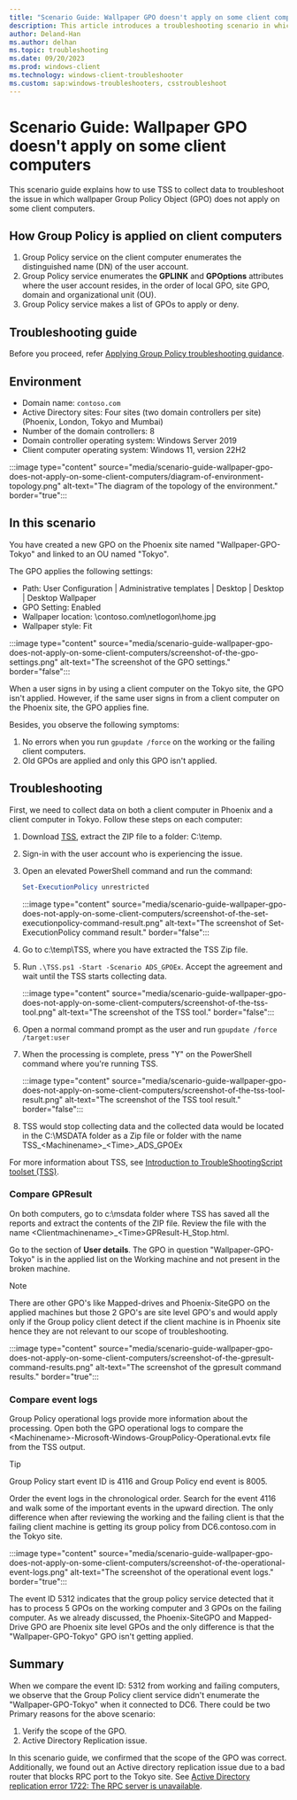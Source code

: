 ```yaml
---
title: "Scenario Guide: Wallpaper GPO doesn't apply on some client computers"
description: This article introduces a troubleshooting scenario in which Wallpaper GPO doesn't apply on some client computers.
author: Deland-Han
ms.author: delhan
ms.topic: troubleshooting
ms.date: 09/20/2023
ms.prod: windows-client
ms.technology: windows-client-troubleshooter
ms.custom: sap:windows-troubleshooters, csstroubleshoot
---
```

# Scenario Guide: Wallpaper GPO doesn't apply on some client computers

This scenario guide explains how to use TSS to collect data to troubleshoot the issue in which wallpaper Group Policy Object (GPO) does not apply on some client computers.

## How Group Policy is applied on client computers

1. Group Policy service on the client computer enumerates the distinguished name (DN) of the user account.
2. Group Policy service enumerates the **GPLINK** and **GPOptions** attributes where the user account resides, in the order of local GPO, site GPO, domain and organizational unit (OU).
3. Group Policy service makes a list of GPOs to apply or deny.

## Troubleshooting guide

Before you proceed, refer [Applying Group Policy troubleshooting guidance](../../windows-server/group-policy/applying-group-policy-troubleshooting-guidance.md).

## Environment

- Domain name: `contoso.com`
- Active Directory sites: Four sites (two domain controllers per site) (Phoenix, London, Tokyo and Mumbai)
- Number of the domain controllers: 8
- Domain controller operating system: Windows Server 2019
- Client computer operating system: Windows 11, version 22H2

:::image type="content" source="media/scenario-guide-wallpaper-gpo-does-not-apply-on-some-client-computers/diagram-of-environment-topology.png" alt-text="The diagram of the topology of the environment." border="true":::

## In this scenario

You have created a new GPO on the Phoenix site named "Wallpaper-GPO-Tokyo" and linked to an OU named "Tokyo".

The GPO applies the following settings:

- Path: User Configuration | Administrative templates | Desktop | Desktop | Desktop Wallpaper
- GPO Setting: Enabled
- Wallpaper location: \contoso.com\netlogon\home.jpg
- Wallpaper style: Fit

:::image type="content" source="media/scenario-guide-wallpaper-gpo-does-not-apply-on-some-client-computers/screenshot-of-the-gpo-settings.png" alt-text="The screenshot of the GPO settings." border="false":::

When a user signs in by using a client computer on the Tokyo site, the GPO isn't applied. However, if the same user signs in from a client computer on the Phoenix site, the GPO applies fine.

Besides, you observe the following symptoms:

1. No errors when you run `gpupdate /force` on the working or the failing client computers.
2. Old GPOs are applied and only this GPO isn't applied.

## Troubleshooting

First, we need to collect data on both a client computer in Phoenix and a client computer in Tokyo. Follow these steps on each computer:

1. Download [TSS](https://aka.ms/gettss), extract the ZIP file to a folder: C:\temp.
2. Sign-in with the user account who is experiencing the issue.
3. Open an elevated PowerShell command and run the command:

   ```powershell
   Set-ExecutionPolicy unrestricted
   ```

   :::image type="content" source="media/scenario-guide-wallpaper-gpo-does-not-apply-on-some-client-computers/screenshot-of-the-set-executionpolicy-command-result.png" alt-text="The screenshot of Set-ExecutionPolicy command result." border="false":::

4. Go to c:\temp\TSS, where you have extracted the TSS Zip file.
5. Run `.\TSS.ps1 -Start -Scenario ADS_GPOEx`. Accept the agreement and wait until the TSS starts collecting data.

   :::image type="content" source="media/scenario-guide-wallpaper-gpo-does-not-apply-on-some-client-computers/screenshot-of-the-tss-tool.png" alt-text="The screenshot of the TSS tool." border="false":::

6. Open a normal command prompt as the user and run `gpupdate /force /target:user`
7. When the processing is complete, press "Y" on the PowerShell command where you're running TSS.

   :::image type="content" source="media/scenario-guide-wallpaper-gpo-does-not-apply-on-some-client-computers/screenshot-of-the-tss-tool-result.png" alt-text="The screenshot of the TSS tool result." border="false":::

8. TSS would stop collecting data and the collected data would be located in the C:\MSDATA folder as a Zip file or folder with the name TSS_\<Machinename\>_\<Time\>_ADS_GPOEx

For more information about TSS, see [Introduction to TroubleShootingScript toolset (TSS)](introduction-to-troubleshootingscript-toolset-tss.md).

### Compare GPResult

On both computers, go to c:\msdata folder where TSS has saved all the reports and extract the contents of the ZIP file. Review the file with the name \<Clientmachinename\>_\<Time\>GPResult-H_Stop.html.

Go to the section of **User details**. The GPO in question "Wallpaper-GPO-Tokyo" is in the applied list on the Working machine and not present in the broken machine.

> [!NOTE]
> There are other GPO's like Mapped-drives and Phoenix-SiteGPO on the applied machines but those 2 GPO's are site level GPO's and would apply only if the Group policy client detect if the client machine is in Phoenix site hence they are not relevant to our scope of troubleshooting.

:::image type="content" source="media/scenario-guide-wallpaper-gpo-does-not-apply-on-some-client-computers/screenshot-of-the-gpresult-command-results.png" alt-text="The screenshot of the gpresult command results." border="true":::

### Compare event logs

Group Policy operational logs provide more information about the processing. Open both the GPO operational logs to compare the \<Machinename\>-Microsoft-Windows-GroupPolicy-Operational.evtx file from the TSS output.

> [!TIP]
> Group Policy start event ID is 4116 and Group Policy end event is 8005.

Order the event logs in the chronological order. Search for the event 4116 and walk some of the important events in the upward direction. The only difference when after reviewing the working and the failing client is that the failing client machine is getting its group policy from DC6.contoso.com in the Tokyo site.

:::image type="content" source="media/scenario-guide-wallpaper-gpo-does-not-apply-on-some-client-computers/screenshot-of-the-operational-event-logs.png" alt-text="The screenshot of the operational event logs." border="true":::

The event ID 5312 indicates that the group policy service detected that it has to process 5 GPOs on the working computer and 3 GPOs on the failing computer. As we already discussed, the Phoenix-SiteGPO and Mapped-Drive GPO are Phoenix site level GPOs and the only difference is that the "Wallpaper-GPO-Tokyo" GPO isn't getting applied.

## Summary

When we compare the event ID: 5312 from working and failing computers, we observe that the Group Policy client service didn't enumerate the "Wallpaper-GPO-Tokyo" when it connected to DC6.
There could be two Primary reasons for the above scenario:

1. Verify the scope of the GPO.
2. Active Directory Replication issue.

In this scenario guide, we confirmed that the scope of the GPO was correct. Additionally, we found out an Active directory replication issue due to a bad router that blocks RPC port to the Tokyo site. See [Active Directory replication error 1722: The RPC server is unavailable](../../windows-server/identity/replication-error-1722-rpc-server-unavailable.md).
